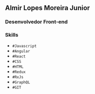 ## Almir Lopes Moreira Junior
### Desenvolvedor Front-end

### Skills

- `#Javascript`
- `#Angular`
- `#React`
- `#CSS`
- `#HTML`
- `#Redux`
- `#RxJs`
- `#GraphQL`
- `#GIT`
